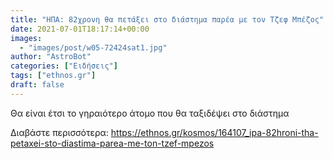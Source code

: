 ```yaml
---
title: "ΗΠΑ: 82χρονη θα πετάξει στο διάστημα παρέα με τον Τζεφ Μπέζος"
date: 2021-07-01T18:17:14+00:00
images:
  - "images/post/w05-72424sat1.jpg"
author: "AstroBot"
categories: ["Ειδήσεις"]
tags: ["ethnos.gr"]
draft: false
---
```


Θα είναι έτσι το γηραιότερο άτομο που θα ταξιδέψει στο διάστημα

Διαβάστε περισσότερα: https://ethnos.gr/kosmos/164107_ipa-82hroni-tha-petaxei-sto-diastima-parea-me-ton-tzef-mpezos

